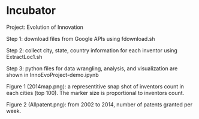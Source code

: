 # Incubator
Project: Evolution of Innovation

Step 1: download files from Google APIs using fdownload.sh

Step 2: collect city, state, country information for each inventor using ExtractLoc1.sh

Step 3: python files for data wrangling, analysis, and visualization are shown in InnoEvoProject-demo.ipynb

Figure 1 (2014map.png): a representitive snap shot of inventors count in each cities (top 100). The marker size is proportional to inventors count. 

Figure 2 (Allpatent.png): from 2002 to 2014, number of patents granted per week. 

